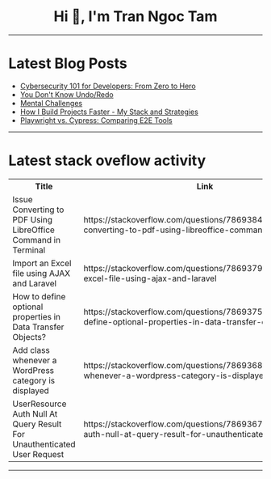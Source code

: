 <h1 align="center">Hi 👋, I'm Tran Ngoc Tam</h1>

---

# Latest Blog Posts 
<!-- BLOG-POST-LIST:START -->
- [Cybersecurity 101 for Developers: From Zero to Hero](https://dev.to/3a5abi/cybersecurity-101-for-developers-from-zero-to-hero-22mc)
- [You Don&#39;t Know Undo/Redo](https://dev.to/isaachagoel/you-dont-know-undoredo-4hol)
- [Mental Challenges](https://dev.to/mutantmalu/mental-challenges-3ji5)
- [How I Build Projects Faster - My Stack and Strategies](https://dev.to/juanemilio31323/how-i-build-projects-faster-my-stack-and-strategies-3hpg)
- [Playwright vs. Cypress: Comparing E2E Tools](https://dev.to/shipyard/playwright-vs-cypress-comparing-e2e-tools-16mj)
<!-- BLOG-POST-LIST:END -->

---

# Latest stack oveflow activity
<table>
  <tr><th>Title</th><th>Link</th></tr>
  <!-- STACKOVERFLOW:START --><tr><td>Issue Converting to PDF Using LibreOffice Command in Terminal</td><td>https://stackoverflow.com/questions/78693847/issue-converting-to-pdf-using-libreoffice-command-in-terminal</td></tr><tr><td>Import an Excel file using AJAX and Laravel</td><td>https://stackoverflow.com/questions/78693792/import-an-excel-file-using-ajax-and-laravel</td></tr><tr><td>How to define optional properties in Data Transfer Objects?</td><td>https://stackoverflow.com/questions/78693753/how-to-define-optional-properties-in-data-transfer-objects</td></tr><tr><td>Add class whenever a WordPress category is displayed</td><td>https://stackoverflow.com/questions/78693685/add-class-whenever-a-wordpress-category-is-displayed</td></tr><tr><td>UserResource Auth Null At Query Result For Unauthenticated User Request</td><td>https://stackoverflow.com/questions/78693679/userresource-auth-null-at-query-result-for-unauthenticated-user-request</td></tr><!-- STACKOVERFLOW:END -->
</table>

---


